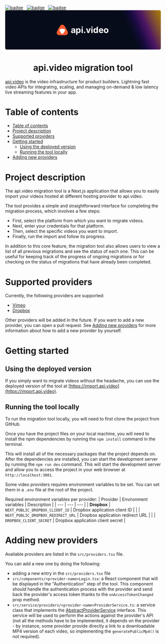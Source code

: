 [![badge](https://img.shields.io/twitter/follow/api_video?style=social)](https://twitter.com/intent/follow?screen_name=api_video) &nbsp; [![badge](https://img.shields.io/github/stars/apivideo/api.video-migration-tool?style=social)](https://github.com/apivideo/api.video-migration-tool) &nbsp; [![badge](https://img.shields.io/discourse/topics?server=https%3A%2F%2Fcommunity.api.video)](https://community.api.video)
![](https://github.com/apivideo/.github/blob/main/assets/apivideo_banner.png)
<h1 align="center">api.video migration tool</h1>


[api.video](https://api.video) is the video infrastructure for product builders. Lightning fast video APIs for integrating, scaling, and managing on-demand & low latency live streaming features in your app.

# Table of contents

- [Table of contents](#table-of-contents)
- [Project description](#project-description)
- [Supported providers](#supported-providers)
- [Getting started](#getting-started)
  - [Using the deployed version](#using-the-deployed-version)
  - [Running the tool locally](#running-the-tool-locally)
- [Adding new providers](#adding-new-providers)

# Project description

The api.video migration tool is a Next.js application that allows you to easily import your videos hosted at different hosting provider to api.video. 

The tool provides a simple and straightforward interface for completing the migration process, which involves a few steps: 
- First, select the platform from which you want to migrate videos.
- Next, enter your credentials for that platform. 
- Then, select the specific videos you want to import. 
- Finally, run the import and follow its progress.
  
In addition to this core feature, the migration tool also allows users to view a list of all previous migrations and see the status of each one. This can be useful for keeping track of the progress of ongoing migrations or for checking on the status of migrations that have already been completed.

# Supported providers

Currently, the following providers are supported:
- [Vimeo](https://vimeo.com)
- [Dropbox](https://dropbox.com)

Other providers will be added in the future. If you want to add a new provider, you can open a pull request. See [Adding new providers](#adding-new-providers) for more information about how to add a new provider by yourself.

# Getting started

## Using the deployed version

If you simply want to migrate videos without the headache, you can use the deployed version of the tool at [https://import.api.video](https://import.api.video).

## Running the tool locally

To run the migration tool locally, you will need to first clone the project from GitHub. 

Once you have the project files on your local machine, you will need to install the npm dependencies by running the `npm install` command in the terminal. 

This will install all of the necessary packages that the project depends on. After the dependencies are installed, you can start the development server by running the `npm run dev` command. This will start the development server and allow you to access the project in your web browser at `http://localhost:3001`.

Some video providers requires environment variables to be set. You can set them in a `.env` file at the root of the project.

Required environment variables per provider:
| Provider | Environment variables | Description |
| --- | --- | --- |
| **Dropbox** | `NEXT_PUBLIC_DROPBOX_CLIENT_ID` | Dropbox application client ID |
|  | `NEXT_PUBLIC_DROPBOX_REDIRECT_URL` | Dropbox application redirect URL |
|  | `DROPBOX_CLIENT_SECRET` | Dropbox application client secret |

# Adding new providers

Available providers are listed in the `src/providers.tsx` file. 

You can add a new one by doing the following:
- adding a new entry in the `src/providers.tsx` file
- `src/components/<provider-name>Login.tsx`: a React component that will be displayed in the "Authentication" step of the tool. This component should handle the authentication process with the provider and send back the provider's access token thanks to the `onAccessTokenChanged` prop method.
- `src/service/providers/<provider-name>ProviderService.ts`: a service class that implements the [AbstractProviderService](src/service/providers/AbstractProviderService.ts) interface. This service will be used to perform the actions against the provider's API (not all the methods have to be implemented, it depends on the provider - by instance, some provider provide directly a link to a downloadable MP4 version of each video, so implementing the `generatePublicMp4()` is not required).
